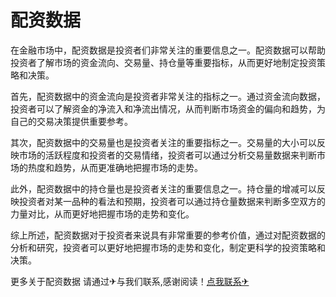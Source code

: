 # 配资数据

在金融市场中，配资数据是投资者们非常关注的重要信息之一。配资数据可以帮助投资者了解市场的资金流向、交易量、持仓量等重要指标，从而更好地制定投资策略和决策。

首先，配资数据中的资金流向是投资者非常关注的指标之一。通过资金流向数据，投资者可以了解资金的净流入和净流出情况，从而判断市场资金的偏向和趋势，为自己的交易决策提供重要参考。

其次，配资数据中的交易量也是投资者关注的重要指标之一。交易量的大小可以反映市场的活跃程度和投资者的交易情绪，投资者可以通过分析交易量数据来判断市场的热度和趋势，从而更准确地把握市场的走势。

此外，配资数据中的持仓量也是投资者关注的重要信息之一。持仓量的增减可以反映投资者对某一品种的看法和预期，投资者可以通过持仓量数据来判断多空双方的力量对比，从而更好地把握市场的走势和变化。

综上所述，配资数据对于投资者来说具有非常重要的参考价值，通过对配资数据的分析和研究，投资者可以更好地把握市场的走势和变化，制定更科学的投资策略和决策。

更多关于配资数据 请通过✈与我们联系,感谢阅读！[点我联系✈](https://wiki.k02.cc)